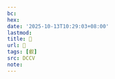 ```yaml
---
bc:
hex:
date: '2025-10-13T10:29:03+08:00'
lastmod:
title: 􂨤
url: 􂨤
tags: [叡]
src: DCCV
note:
---
```

